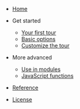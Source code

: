 * [Home](/)
* Get started

  * [Your first tour](first-tour.md)
  * [Basic options](basic-options.md)
  * [Customize the tour](customize.md)
  
* More advanced

  * [Use in modules](use-modules.md)
  * [JavaScript functions](javascript.md)
  
* [Reference](reference.md)
* [License](LICENSE.md)
